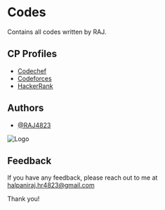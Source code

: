 
# Codes

Contains all codes written by RAJ. 


## CP Profiles

 - [Codechef](https://www.codechef.com/users/the_247)
 - [Codeforces](https://codeforces.com/profile/Raj_4)
 - [HackerRank](https://www.hackerrank.com/raj_4823)


## Authors

- [@RAJ4823](https://github.com/RAJ4823)


![Logo](https://raj4823.github.io/SuperNotes/IMG/raj-logo-1.png)


## Feedback

If you have any feedback, please reach out to me at halpaniraj.hr4823@gmail.com


Thank you!



